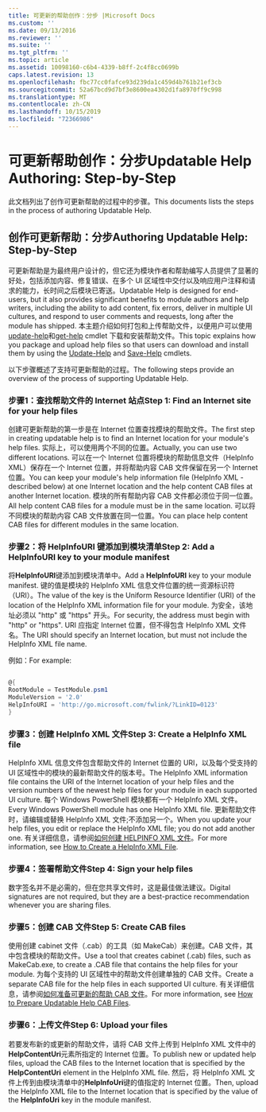```yaml
---
title: 可更新的帮助创作：分步 |Microsoft Docs
ms.custom: ''
ms.date: 09/13/2016
ms.reviewer: ''
ms.suite: ''
ms.tgt_pltfrm: ''
ms.topic: article
ms.assetid: 10098160-c6b4-4339-b8ff-2c4f8cc0699b
caps.latest.revision: 13
ms.openlocfilehash: fbc77cc0fafce93d239da1c459d4b761b21ef3cb
ms.sourcegitcommit: 52a67bcd9d7bf3e8600ea4302d1fa8970ff9c998
ms.translationtype: MT
ms.contentlocale: zh-CN
ms.lasthandoff: 10/15/2019
ms.locfileid: "72366986"
---
```

# <a name="updatable-help-authoring-step-by-step"></a><span data-ttu-id="7d58a-102">可更新帮助创作：分步</span><span class="sxs-lookup"><span data-stu-id="7d58a-102">Updatable Help Authoring: Step-by-Step</span></span>

<span data-ttu-id="7d58a-103">此文档列出了创作可更新帮助的过程中的步骤。</span><span class="sxs-lookup"><span data-stu-id="7d58a-103">This documents lists the steps in the process of authoring Updatable Help.</span></span>

## <a name="authoring-updatable-help-step-by-step"></a><span data-ttu-id="7d58a-104">创作可更新帮助：分步</span><span class="sxs-lookup"><span data-stu-id="7d58a-104">Authoring Updatable Help: Step-by-Step</span></span>

<span data-ttu-id="7d58a-105">可更新帮助是为最终用户设计的，但它还为模块作者和帮助编写人员提供了显著的好处，包括添加内容、修复错误、在多个 UI 区域性中交付以及响应用户注释和请求的能力，长时间之后模块已寄送。</span><span class="sxs-lookup"><span data-stu-id="7d58a-105">Updatable Help is designed for end-users, but it also provides significant benefits to module authors and help writers, including the ability to add content, fix errors, deliver in multiple UI cultures, and respond to user comments and requests, long after the module has shipped.</span></span> <span data-ttu-id="7d58a-106">本主题介绍如何打包和上传帮助文件，以便用户可以使用[update-help](/powershell/module/Microsoft.PowerShell.Core/Update-Help)和[get-help](/powershell/module/Microsoft.PowerShell.Core/Save-Help) cmdlet 下载和安装帮助文件。</span><span class="sxs-lookup"><span data-stu-id="7d58a-106">This topic explains how you package and upload help files so that users can download and install them by using the [Update-Help](/powershell/module/Microsoft.PowerShell.Core/Update-Help) and [Save-Help](/powershell/module/Microsoft.PowerShell.Core/Save-Help) cmdlets.</span></span>

<span data-ttu-id="7d58a-107">以下步骤概述了支持可更新帮助的过程。</span><span class="sxs-lookup"><span data-stu-id="7d58a-107">The following steps provide an overview of the process of supporting Updatable Help.</span></span>

### <a name="step-1-find-an-internet-site-for-your-help-files"></a><span data-ttu-id="7d58a-108">步骤1：查找帮助文件的 Internet 站点</span><span class="sxs-lookup"><span data-stu-id="7d58a-108">Step 1: Find an Internet site for your help files</span></span>

<span data-ttu-id="7d58a-109">创建可更新帮助的第一步是在 Internet 位置查找模块的帮助文件。</span><span class="sxs-lookup"><span data-stu-id="7d58a-109">The first step in creating updatable help is to find an Internet location for your module's help files.</span></span> <span data-ttu-id="7d58a-110">实际上，可以使用两个不同的位置。</span><span class="sxs-lookup"><span data-stu-id="7d58a-110">Actually, you can use two different locations.</span></span> <span data-ttu-id="7d58a-111">可以在一个 Internet 位置将模块的帮助信息文件（HelpInfo XML）保存在一个 Internet 位置，并将帮助内容 CAB 文件保留在另一个 Internet 位置。</span><span class="sxs-lookup"><span data-stu-id="7d58a-111">You can keep your module's help information file (HelpInfo XML - described below) at one Internet location and the help content CAB files at another Internet location.</span></span> <span data-ttu-id="7d58a-112">模块的所有帮助内容 CAB 文件都必须位于同一位置。</span><span class="sxs-lookup"><span data-stu-id="7d58a-112">All help content CAB files for a module must be in the same location.</span></span> <span data-ttu-id="7d58a-113">可以将不同模块的帮助内容 CAB 文件放置在同一位置。</span><span class="sxs-lookup"><span data-stu-id="7d58a-113">You can place help content CAB files for different modules in the same location.</span></span>

### <a name="step-2-add-a-helpinfouri-key-to-your-module-manifest"></a><span data-ttu-id="7d58a-114">步骤2：将 HelpInfoURI 键添加到模块清单</span><span class="sxs-lookup"><span data-stu-id="7d58a-114">Step 2: Add a HelpInfoURI key to your module manifest</span></span>

<span data-ttu-id="7d58a-115">将**HelpInfoURI**键添加到模块清单中。</span><span class="sxs-lookup"><span data-stu-id="7d58a-115">Add a **HelpInfoURI** key to your module manifest.</span></span> <span data-ttu-id="7d58a-116">键的值是模块的 HelpInfo XML 信息文件位置的统一资源标识符（URI）。</span><span class="sxs-lookup"><span data-stu-id="7d58a-116">The value of the key is the Uniform Resource Identifier (URI) of the location of the HelpInfo XML information file for your module.</span></span> <span data-ttu-id="7d58a-117">为安全，该地址必须以 "http" 或 "https" 开头。</span><span class="sxs-lookup"><span data-stu-id="7d58a-117">For security, the address must begin with "http" or "https".</span></span> <span data-ttu-id="7d58a-118">URI 应指定 Internet 位置，但不得包含 HelpInfo XML 文件名。</span><span class="sxs-lookup"><span data-stu-id="7d58a-118">The URI should specify an Internet location, but must not include the HelpInfo XML file name.</span></span>

<span data-ttu-id="7d58a-119">例如：</span><span class="sxs-lookup"><span data-stu-id="7d58a-119">For example:</span></span>

```powershell

@{
RootModule = TestModule.psm1
ModuleVersion = '2.0'
HelpInfoURI = 'http://go.microsoft.com/fwlink/?LinkID=0123'
}
```

### <a name="step-3-create-a-helpinfo-xml-file"></a><span data-ttu-id="7d58a-120">步骤3：创建 HelpInfo XML 文件</span><span class="sxs-lookup"><span data-stu-id="7d58a-120">Step 3: Create a HelpInfo XML file</span></span>

<span data-ttu-id="7d58a-121">HelpInfo XML 信息文件包含帮助文件的 Internet 位置的 URI，以及每个受支持的 UI 区域性中的模块的最新帮助文件的版本号。</span><span class="sxs-lookup"><span data-stu-id="7d58a-121">The HelpInfo XML information file contains the URI of the Internet location of your help files and the version numbers of the newest help files for your module in each supported UI culture.</span></span> <span data-ttu-id="7d58a-122">每个 Windows PowerShell 模块都有一个 HelpInfo XML 文件。</span><span class="sxs-lookup"><span data-stu-id="7d58a-122">Every Windows PowerShell module has one HelpInfo XML file.</span></span> <span data-ttu-id="7d58a-123">更新帮助文件时，请编辑或替换 HelpInfo XML 文件;不添加另一个。</span><span class="sxs-lookup"><span data-stu-id="7d58a-123">When you update your help files, you edit or replace the HelpInfo XML file; you do not add another one.</span></span> <span data-ttu-id="7d58a-124">有关详细信息，请参阅[如何创建 HELPINFO XML 文件](./how-to-create-a-helpinfo-xml-file.md)。</span><span class="sxs-lookup"><span data-stu-id="7d58a-124">For more information, see [How to Create a HelpInfo XML File](./how-to-create-a-helpinfo-xml-file.md).</span></span>

### <a name="step-4-sign-your-help-files"></a><span data-ttu-id="7d58a-125">步骤4：签署帮助文件</span><span class="sxs-lookup"><span data-stu-id="7d58a-125">Step 4: Sign your help files</span></span>

<span data-ttu-id="7d58a-126">数字签名并不是必需的，但在您共享文件时，这是最佳做法建议。</span><span class="sxs-lookup"><span data-stu-id="7d58a-126">Digital signatures are not required, but they are a best-practice recommendation whenever you are sharing files.</span></span>

### <a name="step-5-create-cab-files"></a><span data-ttu-id="7d58a-127">步骤5：创建 CAB 文件</span><span class="sxs-lookup"><span data-stu-id="7d58a-127">Step 5: Create CAB files</span></span>

<span data-ttu-id="7d58a-128">使用创建 cabinet 文件（.cab）的工具（如 MakeCab）来创建。CAB 文件，其中包含模块的帮助文件。</span><span class="sxs-lookup"><span data-stu-id="7d58a-128">Use a tool that creates cabinet (.cab) files, such as MakeCab.exe, to create a .CAB file that contains the help files for your module.</span></span> <span data-ttu-id="7d58a-129">为每个支持的 UI 区域性中的帮助文件创建单独的 CAB 文件。</span><span class="sxs-lookup"><span data-stu-id="7d58a-129">Create a separate CAB file for the help files in each supported UI culture.</span></span> <span data-ttu-id="7d58a-130">有关详细信息，请参阅[如何准备可更新的帮助 CAB 文件](./how-to-prepare-updatable-help-cab-files.md)。</span><span class="sxs-lookup"><span data-stu-id="7d58a-130">For more information, see [How to Prepare Updatable Help CAB Files](./how-to-prepare-updatable-help-cab-files.md).</span></span>

### <a name="step-6-upload-your-files"></a><span data-ttu-id="7d58a-131">步骤6：上传文件</span><span class="sxs-lookup"><span data-stu-id="7d58a-131">Step 6: Upload your files</span></span>

<span data-ttu-id="7d58a-132">若要发布新的或更新的帮助文件，请将 CAB 文件上传到 HelpInfo XML 文件中的**HelpContentUri**元素所指定的 Internet 位置。</span><span class="sxs-lookup"><span data-stu-id="7d58a-132">To publish new or updated help files, upload the CAB files to the Internet location that is specified by the **HelpContentUri** element in the HelpInfo XML file.</span></span> <span data-ttu-id="7d58a-133">然后，将 HelpInfo XML 文件上传到由模块清单中的**HelpInfoUri**键的值指定的 Internet 位置。</span><span class="sxs-lookup"><span data-stu-id="7d58a-133">Then, upload the HelpInfo XML file to the Internet location that is specified by the value of the **HelpInfoUri** key in the module manifest.</span></span>
